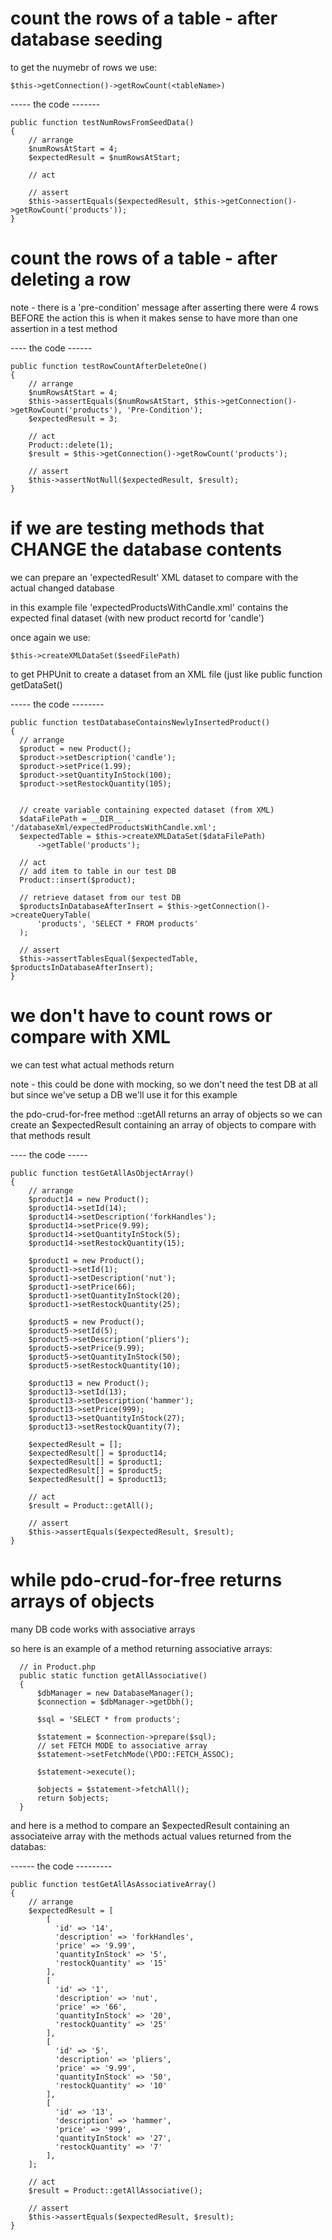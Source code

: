 # count the rows of a table - after database seeding

to get the nuymebr of rows we use:

    $this->getConnection()->getRowCount(<tableName>)


----- the code -------

    public function testNumRowsFromSeedData()
    {
        // arrange
        $numRowsAtStart = 4;
        $expectedResult = $numRowsAtStart;
    
        // act
    
        // assert
        $this->assertEquals($expectedResult, $this->getConnection()->getRowCount('products'));
    }

# count the rows of a table - after deleting a row
note - there is a 'pre-condition' message after asserting there were 4 rows BEFORE the action
this is when it makes sense to have more than one assertion in a test method


---- the code ------

    public function testRowCountAfterDeleteOne()
    {
        // arrange
        $numRowsAtStart = 4;
        $this->assertEquals($numRowsAtStart, $this->getConnection()->getRowCount('products'), 'Pre-Condition');
        $expectedResult = 3;
    
        // act
        Product::delete(1);
        $result = $this->getConnection()->getRowCount('products');
    
        // assert
        $this->assertNotNull($expectedResult, $result);
    }

# if we are testing methods that CHANGE the database contents
we can prepare an 'expectedResult' XML dataset to compare with the actual changed database

in this example file 'expectedProductsWithCandle.xml' contains the expected final dataset
(with new product recortd for 'candle')

once again we use:

    $this->createXMLDataSet($seedFilePath)
  
to get PHPUnit to create a dataset from an XML file (just like public function getDataSet()

----- the code --------
  
  
    public function testDatabaseContainsNewlyInsertedProduct()
    {
      // arrange
      $product = new Product();
      $product->setDescription('candle');
      $product->setPrice(1.99);
      $product->setQuantityInStock(100);
      $product->setRestockQuantity(105);
    
    
      // create variable containing expected dataset (from XML)
      $dataFilePath = __DIR__ . '/databaseXml/expectedProductsWithCandle.xml';
      $expectedTable = $this->createXMLDataSet($dataFilePath)
          ->getTable('products');
    
      // act
      // add item to table in our test DB
      Product::insert($product);
    
      // retrieve dataset from our test DB
      $productsInDatabaseAfterInsert = $this->getConnection()->createQueryTable(
          'products', 'SELECT * FROM products'
      );
    
      // assert
      $this->assertTablesEqual($expectedTable, $productsInDatabaseAfterInsert);
    }
  
# we don't have to count rows or compare with XML
we can test what actual methods return

note - this could be done with mocking, so we don't need the test DB at all
but since we've setup a DB we'll use it for this example

the pdo-crud-for-free method ::getAll returns an array of objects
so we can create an $expectedResult containing an array of objects to compare with that methods result

---- the code -----

    public function testGetAllAsObjectArray()
    {
        // arrange
        $product14 = new Product();
        $product14->setId(14);
        $product14->setDescription('forkHandles');
        $product14->setPrice(9.99);
        $product14->setQuantityInStock(5);
        $product14->setRestockQuantity(15);
        
        $product1 = new Product();
        $product1->setId(1);
        $product1->setDescription('nut');
        $product1->setPrice(66);
        $product1->setQuantityInStock(20);
        $product1->setRestockQuantity(25);
        
        $product5 = new Product();
        $product5->setId(5);
        $product5->setDescription('pliers');
        $product5->setPrice(9.99);
        $product5->setQuantityInStock(50);
        $product5->setRestockQuantity(10);
        
        $product13 = new Product();
        $product13->setId(13);
        $product13->setDescription('hammer');
        $product13->setPrice(999);
        $product13->setQuantityInStock(27);
        $product13->setRestockQuantity(7);
        
        $expectedResult = [];
        $expectedResult[] = $product14;
        $expectedResult[] = $product1;
        $expectedResult[] = $product5;
        $expectedResult[] = $product13;
        
        // act
        $result = Product::getAll();
        
        // assert
        $this->assertEquals($expectedResult, $result);
    }

# while pdo-crud-for-free returns arrays of objects
many DB code works with associative arrays

so here is an example of a method returning associative arrays:
  
      // in Product.php
      public static function getAllAssociative()
      {
          $dbManager = new DatabaseManager();
          $connection = $dbManager->getDbh();
  
          $sql = 'SELECT * from products';
  
          $statement = $connection->prepare($sql);
          // set FETCH MODE to associative array
          $statement->setFetchMode(\PDO::FETCH_ASSOC);
  
          $statement->execute();
  
          $objects = $statement->fetchAll();
          return $objects;
      }
  
and here is a method to compare an $expectedResult containing an associateive array with the methods actual values returned from the databas:

------ the code ---------
  
    public function testGetAllAsAssociativeArray()
    {
        // arrange
        $expectedResult = [
            [
              'id' => '14',
              'description' => 'forkHandles',
              'price' => '9.99',
              'quantityInStock' => '5',
              'restockQuantity' => '15'
            ],
            [
              'id' => '1',
              'description' => 'nut',
              'price' => '66',
              'quantityInStock' => '20',
              'restockQuantity' => '25'
            ],
            [
              'id' => '5',
              'description' => 'pliers',
              'price' => '9.99',
              'quantityInStock' => '50',
              'restockQuantity' => '10'
            ],
            [
              'id' => '13',
              'description' => 'hammer',
              'price' => '999',
              'quantityInStock' => '27',
              'restockQuantity' => '7'
            ],
        ];
        
        // act
        $result = Product::getAllAssociative();
        
        // assert
        $this->assertEquals($expectedResult, $result);
    }
